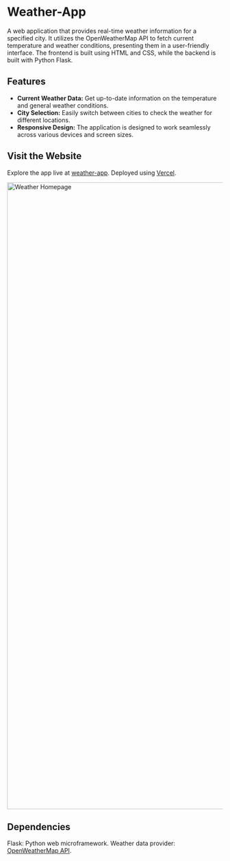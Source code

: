 # Weather-App

A web application that provides real-time weather information for a specified city. It utilizes the OpenWeatherMap API to fetch current temperature and weather conditions, presenting them in a user-friendly interface. The frontend is built using HTML and CSS, while the backend is built with Python Flask.

## Features

- **Current Weather Data:** Get up-to-date information on the temperature and general weather conditions.
- **City Selection:** Easily switch between cities to check the weather for different locations.
- **Responsive Design:** The application is designed to work seamlessly across various devices and screen sizes.
  
## Visit the Website

Explore the app live at [weather-app](https://weather-forecast-view.vercel.app/).
Deployed using [Vercel](https://vercel.com/).

<img width="1463" alt="Weather Homepage" src="https://github.com/kelly-ung/Weather-App/assets/160653037/fe7f5d3c-0fe3-45e8-bcda-180bb0d7f93e">

## Dependencies
Flask: Python web microframework.
Weather data provider: [OpenWeatherMap API](https://openweathermap.org/api).
